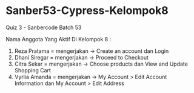 # Sanber53-Cypress-Kelompok8

Quiz 3 - Sanbercode Batch 53

Nama Anggota Yang Aktif Di Kelompok 8 :

1. Reza Pratama = mengerjakan -> Create an account dan Login
2. Dhani Siregar = mengerjakan -> Proceed to Checkout 
3. Citra Sekar = mengerjakan -> Choose products dan View and Update Shopping Cart
4. Vyrlia Amanda = mengerjakan -> My Account > Edit Account Information dan My Account > Edit Address
